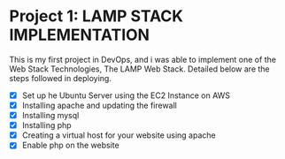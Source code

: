 # Project 1: **LAMP STACK IMPLEMENTATION**
This is my first project in DevOps, and i was able to implement one of the Web Stack Technologies, The LAMP Web Stack. Detailed below are the steps followed in deploying.
* [x] Set up he Ubuntu Server using the EC2 Instance on AWS
* [x] Installing apache and updating the firewall
* [x] Installing mysql
* [x] Installing php
* [x] Creating a virtual host for your website using apache
* [x] Enable php on the website
